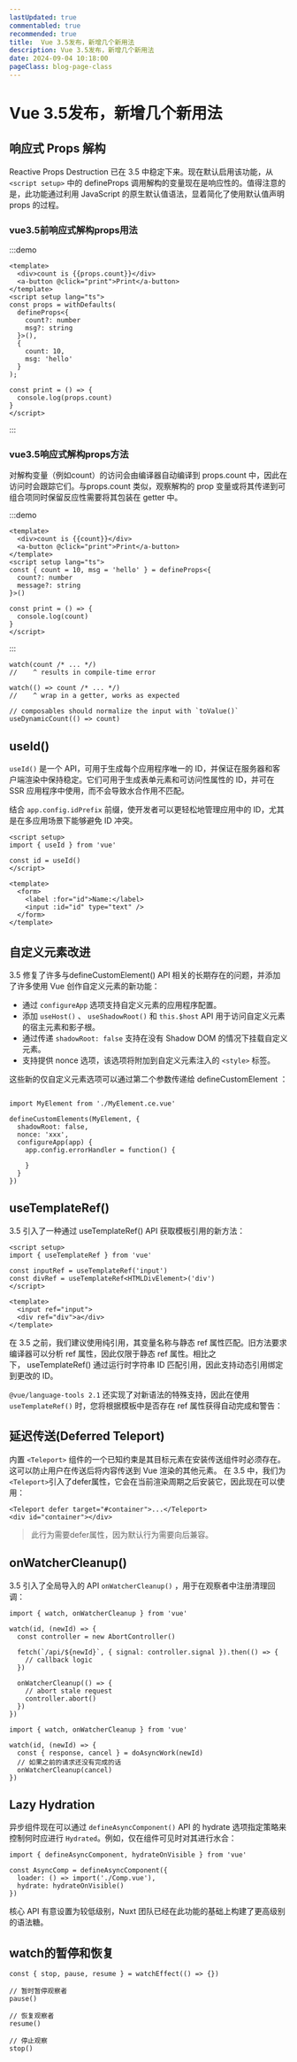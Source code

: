 ```yaml
---
lastUpdated: true
commentabled: true
recommended: true
title:  Vue 3.5发布，新增几个新用法
description: Vue 3.5发布，新增几个新用法
date: 2024-09-04 10:18:00
pageClass: blog-page-class
---
```


# Vue 3.5发布，新增几个新用法 #

## 响应式 Props 解构 ##

Reactive Props Destruction 已在 3.5 中稳定下来。现在默认启用该功能，从 `<script setup>` 中的 defineProps 调用解构的变量现在是响应性的。值得注意的是，此功能通过利用 JavaScript 的原生默认值语法，显着简化了使用默认值声明 props 的过程。

### vue3.5前响应式解构props用法 ###

:::demo
```vue
<template>
  <div>count is {{props.count}}</div>
  <a-button @click="print">Print</a-button>
</template>
<script setup lang="ts">
const props = withDefaults(
  defineProps<{
    count?: number
    msg?: string
  }>(),
  {
    count: 10,
    msg: 'hello'
  }
);

const print = () => {
  console.log(props.count)
}
</script>
```
:::


### vue3.5响应式解构props方法 ###

对解构变量（例如count）的访问会由编译器自动编译到 props.count 中，因此在访问时会跟踪它们。与props.count 类似，观察解构的 prop 变量或将其传递到可组合项同时保留反应性需要将其包装在 getter 中。

:::demo

```vue
<template>
  <div>count is {{count}}</div>
  <a-button @click="print">Print</a-button>
</template>
<script setup lang="ts">
const { count = 10, msg = 'hello' } = defineProps<{
  count?: number
  message?: string
}>()

const print = () => {
  console.log(count)
}
</script>
```

:::

```vue
watch(count /* ... */)
//    ^ results in compile-time error

watch(() => count /* ... */)
//    ^ wrap in a getter, works as expected

// composables should normalize the input with `toValue()`
useDynamicCount(() => count)
```

## useId() ##

`useId()` 是一个 API，可用于生成每个应用程序唯一的 ID，并保证在服务器和客户端渲染中保持稳定。它们可用于生成表单元素和可访问性属性的 ID，并可在 SSR 应用程序中使用，而不会导致水合作用不匹配。

结合 `app.config.idPrefix` 前缀，使开发者可以更轻松地管理应用中的 ID，尤其是在多应用场景下能够避免 ID 冲突。

```vue
<script setup>
import { useId } from 'vue'

const id = useId()
</script>

<template>
  <form>
    <label :for="id">Name:</label>
    <input :id="id" type="text" />
  </form>
</template>
```

## 自定义元素改进 ##

3.5 修复了许多与defineCustomElement() API 相关的长期存在的问题，并添加了许多使用 Vue 创作自定义元素的新功能：

- 通过 `configureApp` 选项支持自定义元素的应用程序配置。
- 添加 `useHost()` 、 `useShadowRoot()` 和 `this.$host` API 用于访问自定义元素的宿主元素和影子根。
- 通过传递 `shadowRoot: false` 支持在没有 Shadow DOM 的情况下挂载自定义元素。
- 支持提供 nonce 选项，该选项将附加到自定义元素注入的 `<style>` 标签。

这些新的仅自定义元素选项可以通过第二个参数传递给 defineCustomElement ：

```vue

import MyElement from './MyElement.ce.vue'

defineCustomElements(MyElement, {
  shadowRoot: false,
  nonce: 'xxx',
  configureApp(app) {
    app.config.errorHandler = function() {
      
    }
  }
})

```

## useTemplateRef() ##

3.5 引入了一种通过 useTemplateRef() API 获取模板引用的新方法：

```vue
<script setup>
import { useTemplateRef } from 'vue'

const inputRef = useTemplateRef('input')
const divRef = useTemplateRef<HTMLDivElement>('div')
</script>

<template>
  <input ref="input">
  <div ref="div">a</div>
</template>
```

在 3.5 之前，我们建议使用纯引用，其变量名称与静态 ref 属性匹配。旧方法要求编译器可以分析 ref 属性，因此仅限于静态 ref 属性。相比之下， useTemplateRef() 通过运行时字符串 ID 匹配引用，因此支持动态引用绑定到更改的 ID。

`@vue/language-tools 2.1` 还实现了对新语法的特殊支持，因此在使用 `useTemplateRef()` 时，您将根据模板中是否存在 ref 属性获得自动完成和警告：

## 延迟传送(Deferred Teleport) ##

内置 `<Teleport>` 组件的一个已知约束是其目标元素在安装传送组件时必须存在。这可以防止用户在传送后将内容传送到 Vue 渲染的其他元素。
在 3.5 中，我们为`<Teleport>`引入了defer属性，它会在当前渲染周期之后安装它，因此现在可以使用：

```vue
<Teleport defer target="#container">...</Teleport>
<div id="container"></div>
```

> 此行为需要defer属性，因为默认行为需要向后兼容。

## onWatcherCleanup() ##

3.5 引入了全局导入的 API `onWatcherCleanup()` ，用于在观察者中注册清理回调：

```vue
import { watch, onWatcherCleanup } from 'vue'

watch(id, (newId) => {
  const controller = new AbortController()

  fetch(`/api/${newId}`, { signal: controller.signal }).then(() => {
    // callback logic
  })

  onWatcherCleanup(() => {
    // abort stale request
    controller.abort()
  })
})
```

```vue
import { watch, onWatcherCleanup } from 'vue'
​
watch(id, (newId) => {
  const { response, cancel } = doAsyncWork(newId)
  // 如果之前的请求还没有完成的话
  onWatcherCleanup(cancel)
})
```


## Lazy Hydration ##

异步组件现在可以通过 `defineAsyncComponent()` API 的 hydrate 选项指定策略来控制何时应进行 `Hydrated`。例如，仅在组件可见时对其进行水合：

```vue
import { defineAsyncComponent, hydrateOnVisible } from 'vue'

const AsyncComp = defineAsyncComponent({
  loader: () => import('./Comp.vue'),
  hydrate: hydrateOnVisible()
})
```

核心 API 有意设置为较低级别，Nuxt 团队已经在此功能的基础上构建了更高级别的语法糖。

## watch的暂停和恢复 ##

```vue
const { stop, pause, resume } = watchEffect(() => {})
​
// 暂时暂停观察者
pause()
​
// 恢复观察者
resume()
​
// 停止观察
stop()
```
